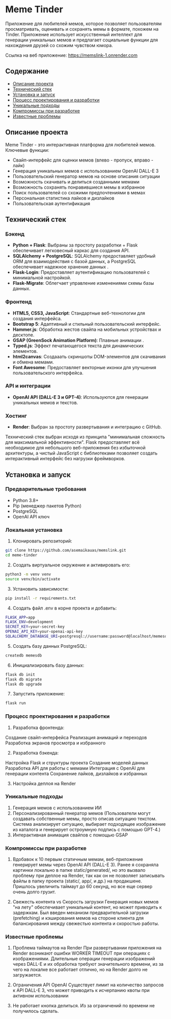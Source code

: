 # Meme Tinder

Приложение для любителей мемов, которое позволяет пользователям просматривать, оценивать и сохранять мемы в формате, похожем на Tinder. Приложение использует искусственный интеллект для генерации уникальных мемов и предлагает социальные функции для нахождения друзей со схожим чувством юмора.

Ссылка на веб приложение: https://memslink-1.onrender.com 
## Содержание

- [Описание проекта](#описание-проекта)
- [Технический стек](#технический-стек)
- [Установка и запуск](#установка-и-запуск)
- [Процесс проектирования и разработки](#процесс-проектирования-и-разработки)
- [Уникальные подходы](#уникальные-подходы)
- [Компромиссы при разработке](#компромиссы-при-разработке)
- [Известные проблемы](#известные-проблемы)

## Описание проекта

Meme Tinder - это интерактивная платформа для любителей мемов. Ключевые функции:

- Свайп-интерфейс для оценки мемов (влево - пропуск, вправо - лайк)
- Генерация уникальных мемов с использованием OpenAI DALL-E 3
- Пользовательский генератор мемов на основе описания ситуации
- Возможность скачивать и делиться созданными мемами
- Возможность сохранять понравившиеся мемы в избранное
- Поиск пользователей со схожими предпочтениями в мемах
- Персональная статистика лайков и дизлайков
- Пользовательская аутентификация

## Технический стек

### Бэкенд
- **Python + Flask**: Выбраны за простоту разработки + Flask обеспечивает легковесный каркас для создания API.
- **SQLAlchemy + PostgreSQL**: SQLAlchemy предоставляет удобный ORM для взаимодействия с базой данных, а PostgreSQL обеспечивает надежное хранение данных .
- **Flask-Login**: Предоставляет аутентификацию пользователей с минимальной настройкой.
- **Flask-Migrate**: Облегчает управление изменениями схемы базы данных.

### Фронтенд
- **HTML5, CSS3, JavaScript**: Стандартные веб-технологии для создания интерфейса.
- **Bootstrap 5**: Адаптивный и стильный пользовательский интерфейс.
- **Hammer.js**: Обработка жестов свайпа на мобильных устройствах и десктопе.
- **GSAP (GreenSock Animation Platform)**: Плавные анимации .
- **Typed.js**: Эффект печатающегося текста для динамических элементов.
- **html2canvas**: Создааать скриншоты DOM-элементов для скачивания и обмена мемами.
- **Font Awesome**: Предоставляет векторные иконки для улучшения пользовательского интерфейса.

### API и интеграции
- **OpenAI API (DALL-E 3 и GPT-4)**: Используются для генерации уникальных мемов и текстов.

### Хостинг
- **Render**: Выбран за простоту развертывания и интеграцию с GitHub.

Технический стек выбран исходя из принципа "минимальная сложность для максимальной эффективности". Flask предоставляет всё необходимое для небольшого веб-приложения без избыточной архитектуры, а чистый JavaScript с библиотеками позволяет создать интерактивный интерфейс без нагрузки фреймворков.

## Установка и запуск

### Предварительные требования
- Python 3.8+
- Pip (менеджер пакетов Python)
- PostgreSQL
- OpenAI API ключ

### Локальная установка

1. Клонировать репозиторий:
  ```bash
  git clone https://github.com/asemaikauas/memslink.git
  cd meme-tinder
```

2. Создать виртуальное окружение и активировать его:
```bash
python3 -m venv venv
source venv/bin/activate
```
3. Установить зависимости:
```bash 
pip install -r requirements.txt
```
4. Создать файл .env в корне проекта и добавить: 
```bash 
FLASK_APP=app
FLASK_ENV=development
SECRET_KEY=your-secret-key
OPENAI_API_KEY=your-openai-api-key
SQLALCHEMY_DATABASE_URI=postgresql://username:password@localhost/memesdb
```
5. Создать базу данных PostgreSQL:
```bash 
createdb memesdb
```
6. Инициализировать базу данных:
```bash 
flask db init
flask db migrate
flask db upgrade
```
7. Запустить приложение:
```bash 
flask run 
```
### Процесс проектирования и разработки
1.  Разработка фронтенда:

Создание свайп-интерфейса
Реализация анимаций и переходов
Разработка экранов просмотра и избранного


2. Разработка бэкенда:

Настройка Flask и структуры проекта
Создание моделей данных
Разработка API для работы с мемами
Интеграция с OpenAI для генерации контента
Cохранение лайков, дизлайков и избранных 

3. Настройка деплоя на Render


### Уникальные подходы
1. Генерация мемов с использованием ИИ 
2. Персонализированный генератор мемов (Пользователи могут создавать собственные мемы, просто описав ситуацию текстом. Система анализирует ситуацию, выбирает подходящее изображение из каталога и генерирует остроумную подпись с помощью GPT-4.) 
3. Интерактивная анимация свайпов c помощью GSAP

### Компромиссы при разработке
1. Вдобавок к 10 первым статичным мемам, веб-приложение генерирует мемы через OpenAI API (DALL-E 3). Ранее я сохраняла картинки локально в папке static/generated/, но это вызвало проблему при деплое на Render, так как он не позволяет записывать файлы в папку проекта (static/, app/, и др.) на продакшене. Пришлось увеличить таймаут до 60 секунд, но все еще сервер очень долго грузит. 

2. Свежесть контента vs Скорость загрузки
Генерация новых мемов "на лету" обеспечивает уникальный контент, но может приводить к задержкам. Был введен механизм предварительной загрузки (prefetching) и кэширования мемов на стороне клиента для балансирования между свежестью контента и скоростью работы.

### Известные проблемы
1. Проблема таймаутов на Render
При развертывании приложения на Render возникают ошибки WORKER TIMEOUT при операциях с изображениями.  Длительные операции генерации изображений через DALL-E и их обработка требуют значительного времени, из за чего на локалке все работает отлично, но на Render долго не загружается. 

2. Ограничения API OpenAI
Существует лимит на количество запросов к API DALL-E 3, что может приводить к исчерпанию квоты при активном использовании

3. Не работает кнопка делиться. Из за ограничений по времени не получилось сделать. 










